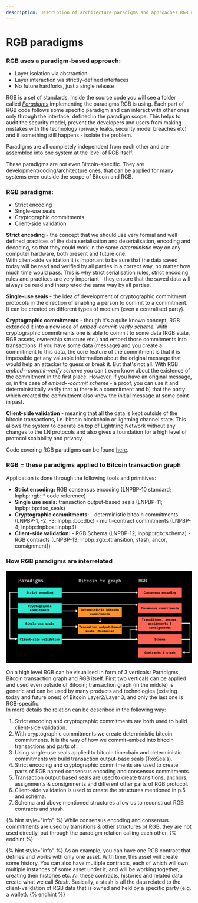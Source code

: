 ```yaml
---
description: Description of architecture paradigms and approaches RGB uses
---
```


# RGB paradigms

### RGB uses a paradigm-based approach:

* Layer isolation via abstraction
* Layer interaction via strictly-defined interfaces
* No future hardforks, just a single release

RGB is a set of standards. Inside the source code you will see a folder called [_Paradigms_](https://github.com/LNP-BP/rust-lnpbp/tree/refactor-structure/src/paradigms) implementing the paradigms RGB is using. Each part of RGB code follows some specific paradigm and can interact with other ones only through the interface, defined in the paradigm scope. This helps to audit the security model,  prevent the developers and users from making mistakes with the technology \(privacy leaks, security model breaches etc\) and if something still happens - isolate the problem.  
  
Paradigms are all completely independent from each other and are assembled into one system at the level of RGB itself.  
  
These paradigms are not even Bitcoin-specific. They are development/coding/architecture ones, that can be applied for many systems even outside the scope of Bitcoin and RGB.

### RGB paradigms:

* Strict encoding
* Single-use seals
* Cryptographic commitments
* Client-side validation

**Strict encoding** - the concept that we should use very formal and well defined practices of the data serialisation and deserialisation, encoding and decoding, so that they could work in the same _deterministic_ way on any computer hardware, both present and future one.  
With client-side validation it is important to be sure that the data saved today will be read and verified by all parties in a correct way, no matter how much time would pass. This is why strict serialisation rules, strict encoding rules and practices are very important - they ensure that the saved data will always be read and interpreted the same way by all parties.  
  
**Single-use seals** - the idea of development of cryptographic commitment protocols in the direction of enabling a person to commit to a commitment. It can be created on different types of medium \(even a centralised party\).   
  
**Cryptographic commitments** - though it's a quite known concept, RGB extended it into a new idea of _embed-commit-verify scheme._ With cryptographic commitments one is able to commit to some data \(RGB state, RGB assets, ownership structure etc.\) and embed those commitments into transactions. If you have some data \(message\) and you create a commitment to this data, the core feature of the commitment is that it is impossible get any valuable information about the original message that would help an attacker to guess or break it. But that's not all. With RGB _embed--commit-verify scheme_ you can't even know about the existence of the commitment in the first place. However, if you have an original message, or, in the case of _embed--commit scheme -_ a proof, you can use it and deterministically verify that a\) there is a commitment and b\) that the party which created the commitment also knew the initial message at some point in past.  
  
**Client-side validation** - meaning that all the data is kept outside of the bitcoin transactions, i.e. bitcoin blockchain or lightning channel state. This allows the system to operate on top of Lightning Network without any changes to the LN protocols and also gives a foundation for a high level of protocol scalability and privacy.  
  
Code covering RGB paradigms can be found [here](https://github.com/LNP-BP/rust-lnpbp/tree/refactor-structure/src/paradigms).

### RGB = these paradigms applied to Bitcoin transaction graph

Application is done through the following tools and primitives:

* **Strict encoding:** RGB consensus encoding \(LNPBP-10 standard; lnpbp::rgb::\* code reference\)
* **Single use seals:** transaction output-based seals \(LNPBP-11; lnpbp::bp::txo\_seals\)
* **Cryptographic commitments:**  - deterministic bitcoin commitments \(LNPBP-1, -2, -3; lnpbp::bp::dbc\) - multi-contract commitments \(LNPBP-4; lnpbp::lnpbps::lnpbp4\)
* **Client-side validation:**  - RGB Schema \(LNPBP-12; lnpbp::rgb::schema\) - RGB contracts \(LNPBP-13; lnpbp::rgb::{transition, stash, ancor, consignment}\)

### How RGB paradigms are interrelated

![&apos;RGB Technology Guide&apos; presentation slide](.gitbook/assets/screenshot-2021-03-29-at-19.46.27.png)

On a high level RGB can be visualised in form of 3 verticals: Paradigms, Bitcoin transaction graph and RGB itself. First two verticals can be applied and used even outside of Bitcoin; transaction graph \(in the middle\) is generic and can be used by many products and technologies \(existing today and future ones\) of Bitcoin Layer2/Layer 3; and only the last one is RGB-specific.   
In more details the relation can be described in the following way:

1. Strict encoding and cryptographic commitments are both used to build client-side validation.
2. With cryptographic commitments we create deterministic bitcoin commitments. It is the way of how we commit-embed into bitcoin transactions and parts of .
3. Using single-use seals applied to bitcoin timechain and deterministic commitments we build transaction output-base seals \(TxoSeals\).
4. Strict encoding and cryptographic commitments are used to create parts of RGB named consensus encoding and consensus commitments.
5. Transaction output based seals are used to create transitions, anchors, assignments & consignments and different other parts of RGB protocol.
6. Client-side validation is used to create the structures mentioned in p.5 and schema.
7. Schema and above mentioned structures allow us to reconstruct RGB contracts and stash.

{% hint style="info" %}
While consensus encoding and consensus commitments are used by transitions & other structures of RGB, they are not used directly, but through the paradigm relation calling each other.
{% endhint %}

{% hint style="info" %}
As an example, you can have one RGB contract that defines and works with only one asset. With time, this asset will create some history. You can also have multiple contracts, each of which will own multiple instances of some asset under it, and will be working together, creating their histories etc. All these contracts, histories and related data create what we call _Stash_. Basically, a stash is all the data related to the client-validation of RGB data that is owned and held by a specific party \(e.g. a wallet\).
{% endhint %}



